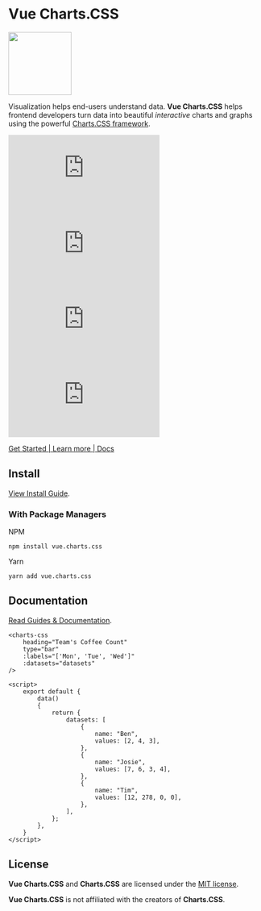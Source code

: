 # Vue Charts.CSS

<img src="https://vue-charts-css.github.io/docs/assets/img/logo-animation.svg" width="125"/>

Visualization helps end-users understand data. **Vue Charts.CSS** helps frontend developers turn data into beautiful *interactive* charts and graphs using the powerful [Charts.CSS framework](https://chartscss.org).

![Version](https://badgen.net/npm/v/vue.charts.css) ![Size](https://badgen.net/badgesize/normal/Vue-Charts-CSS/vue.charts.css/main/dist/vue-charts-css.min.js) ![Size GZIP](https://badgen.net/badgesize/gzip/Vue-Charts-CSS/vue.charts.css/main/dist/vue-charts-css.min.js) ![Size Brotli](https://badgen.net/badgesize/brotli/Vue-Charts-CSS/vue.charts.css/main/dist/vue-charts-css.min.js)

[Get Started | Learn more | Docs](https://vue-charts-css.github.io/docs/get-started/)

## Install

[View Install Guide](https://vue-charts-css.github.io/docs/get-started/installation).

### With Package Managers

NPM
```
npm install vue.charts.css
```

Yarn
```
yarn add vue.charts.css
```

## Documentation

[Read Guides & Documentation](https://vue-charts-css.github.io/docs/).

```vue
<charts-css
    heading="Team's Coffee Count"
    type="bar"
    :labels="['Mon', 'Tue', 'Wed']"
    :datasets="datasets"
/>
```

```vue
<script>
    export default {
        data()
        {
            return {
                datasets: [
                    {
                        name: "Ben",
                        values: [2, 4, 3],
                    },
                    {
                        name: "Josie",
                        values: [7, 6, 3, 4],
                    },
                    {
                        name: "Tim",
                        values: [12, 278, 0, 0],
                    },
                ],
            };
        },
    }
</script>
```

## License

**Vue Charts.CSS** and **Charts.CSS** are licensed under the [MIT license](https://opensource.org/licenses/MIT).

**Vue Charts.CSS** is not affiliated with the creators of **Charts.CSS**.
